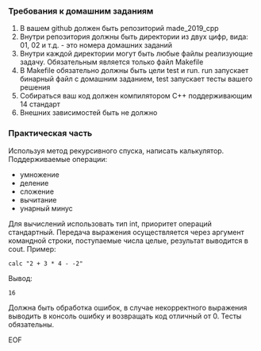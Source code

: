 ### Требования к домашним заданиям

1. В вашем github должен быть репозиторий made_2019_cpp
2. Внутри репозитория должны быть директории из двух цифр, вида: 01, 02 и т.д. - это номера домашних заданий
3. Внутри каждой директории могут быть любые файлы реализующие задачу. Обязательным является только файл Makefile
4. В Makefile обязательно должны быть цели test и run. run запускает бинарный файл с домашним заданием, test запускает тесты вашего решения
5. Собираться ваш код должен компилятором С++ поддерживающим 14 стандарт
6. Внешних зависимостей быть не должно

### Практическая часть

Используя метод рекурсивного спуска, написать калькулятор. Поддерживаемые операции:

- умножение
- деление
- сложение
- вычитание
- унарный минус

Для вычислений использовать тип int, приоритет операций стандартный. Передача выражения осуществляется через аргумент командной строки, поступаемые числа целые, результат выводится в cout. Пример:

```
calc "2 + 3 * 4 - -2"
```

Вывод:

```
16
```

Должна быть обработка ошибок, в случае некорректного выражения выводить в консоль ошибку и возвращать код отличный от 0. Тесты обязательны.

EOF

